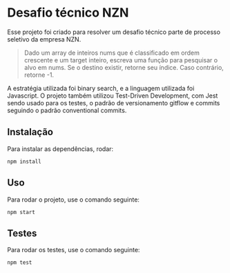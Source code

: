 # Desafio técnico NZN

Esse projeto foi criado para resolver um desafio técnico parte de processo seletivo da empresa NZN.

> Dado um array de inteiros nums que é classificado em ordem crescente e um target inteiro, escreva uma função para pesquisar o alvo em nums. Se o destino existir, retorne seu índice. Caso contrário, retorne -1.

A estratégia utilizada foi binary search, e a linguagem utilizada foi Javascript.
O projeto também utilizou Test-Driven Development, com Jest sendo usado para os testes, o padrão de versionamento gitflow e commits seguindo o padrão conventional commits.

## Instalação

Para instalar as dependências, rodar:

```
npm install
```

## Uso

Para rodar o projeto, use o comando seguinte:

```
npm start
```

## Testes

Para rodar os testes, use o comando seguinte:

```
npm test
```
